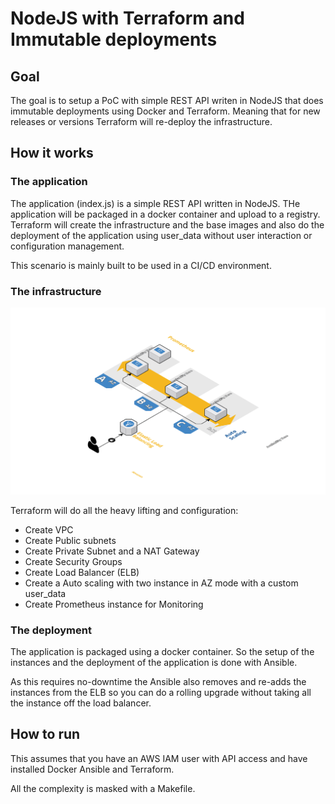 # NodeJS with Terraform and Immutable deployments

## Goal
The goal is to setup a PoC with simple REST API writen in NodeJS that does immutable deployments using Docker and Terraform.
Meaning that for new releases or versions Terraform will re-deploy the infrastructure.

## How it works
### The application
The application (index.js) is a simple REST API written in NodeJS.
THe application will be packaged in a docker container and upload to a registry. Terraform will create the infrastructure and the base images and also do the deployment
of the application using user_data without user interaction or configuration management.

This scenario is mainly built to be used in a CI/CD environment.

### The infrastructure
![alt text](images/imu_infra.png "Web Tier")

Terraform will do all the heavy lifting and configuration:
* Create VPC
* Create Public subnets
* Create Private Subnet and a NAT Gateway
* Create Security Groups
* Create Load Balancer (ELB)
* Create a Auto scaling with two instance in AZ mode with a custom user_data
* Create Prometheus instance for Monitoring


### The deployment
The application is packaged using a docker container. So the setup of the instances and the deployment of the application is done with Ansible.

As this requires no-downtime the Ansible also removes and re-adds the instances from the ELB so you can do a rolling upgrade without taking all the instance off the load balancer.

## How to run
This assumes that you have an AWS IAM user with API access and have installed Docker Ansible and Terraform.

All the complexity is masked with a Makefile.
